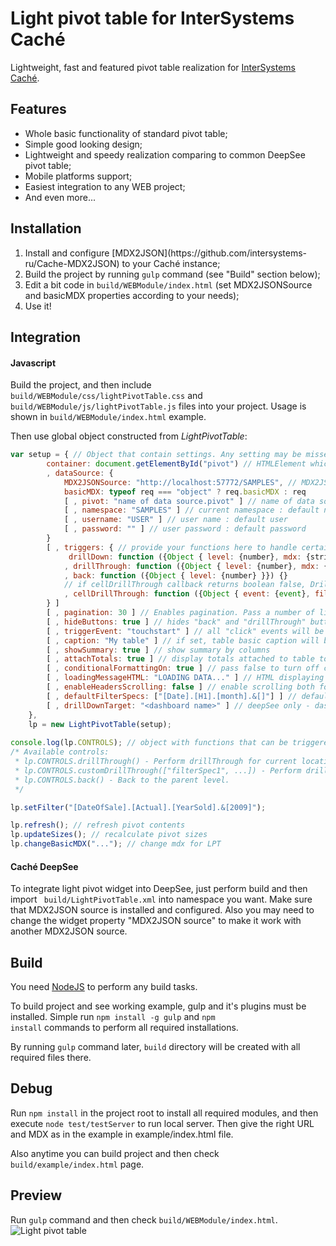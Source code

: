 Light pivot table for InterSystems Caché
====================

Lightweight, fast and featured pivot table realization for
[InterSystems Caché](http://www.intersystems.com).

## Features
<ul>
    <li>Whole basic functionality of standard pivot table;</li>
    <li>Simple good looking design;</li>
    <li>Lightweight and speedy realization comparing to common DeepSee pivot table;</li>
    <li>Mobile platforms support;</li>
    <li>Easiest integration to any WEB project;</li>
    <li>And even more...</li>
</ul>

## Installation

<ol>
    <li>Install and configure [MDX2JSON](https://github.com/intersystems-ru/Cache-MDX2JSON) to
        your Caché instance;</li>
    <li>Build the project by running <code>gulp</code> command (see "Build" section below);</li>
    <li>Edit a bit code in <code>build/WEBModule/index.html</code> (set MDX2JSONSource and basicMDX
    properties according to your needs);</li>
    <li>Use it!</li>
</ol>

## Integration

#### Javascript

Build the project, and then include <code>build/WEBModule/css/lightPivotTable.css</code> and
<code>build/WEBModule/js/lightPivotTable.js</code> files into your project. Usage is shown in
<code>build/WEBModule/index.html</code> example.

Then use global object constructed from <i>LightPivotTable</i>:
```js
var setup = { // Object that contain settings. Any setting may be missed.
        container: document.getElementById("pivot") // HTMLElement which will contain table.
        , dataSource: {
            MDX2JSONSource: "http://localhost:57772/SAMPLES", // MDX2JSON server address
            basicMDX: typeof req === "object" ? req.basicMDX : req
            [ , pivot: "name of data source.pivot" ] // name of data source to apply pivot rules
            [ , namespace: "SAMPLES" ] // current namespace : default namespace
            [ , username: "USER" ] // user name : default user
            [ , password: "" ] // user password : default password
        }
        [ , triggers: { // provide your functions here to handle certain events
             drillDown: function ({Object { level: {number}, mdx: {string} }}) {}
            , drillThrough: function ({Object { level: {number}, mdx: {string} }}) {}
            , back: function ({Object { level: {number} }}) {}
            // if cellDrillThrough callback returns boolean false, DrillThrough won't be performed.
            , cellDrillThrough: function ({Object { event: {event}, filters: {string[]}, cellData: {object} }}) {}
        } ]
        [ , pagination: 30 ] // Enables pagination. Pass a number of lines to show by page.
        [ , hideButtons: true ] // hides "back" and "drillThrough" buttons
        [ , triggerEvent: "touchstart" ] // all "click" events will be replaced by this event
        [ , caption: "My table" ] // if set, table basic caption will be replaced by this text
        [ , showSummary: true ] // show summary by columns
        [ , attachTotals: true ] // display totals attached to table top header
        [ , conditionalFormattingOn: true ] // pass false to turn off conditional formatting
        [ , loadingMessageHTML: "LOADING DATA..." ] // HTML displaying during data load
        [ , enableHeadersScrolling: false ] // enable scrolling both for table and headers. Useful for mobile devices.
        [ , defaultFilterSpecs: ["[Date].[H1].[month].&[]"] ] // default filters array
        [ , drillDownTarget: "<dashboard name>" ] // deepSee only - dashboard to open
    },
    lp = new LightPivotTable(setup);
    
console.log(lp.CONTROLS); // object with functions that can be triggered to control pivot table:
/* Available controls:
 * lp.CONTROLS.drillThrough() - Perform drillThrough for current location.
 * lp.CONTROLS.customDrillThrough(["filterSpec1", ...]) - Perform drillThrough with filters.
 * lp.CONTROLS.back() - Back to the parent level.
 */

lp.setFilter("[DateOfSale].[Actual].[YearSold].&[2009]");

lp.refresh(); // refresh pivot contents
lp.updateSizes(); // recalculate pivot sizes
lp.changeBasicMDX("..."); // change mdx for LPT
```

#### Caché DeepSee

To integrate light pivot widget into DeepSee, just perform build and then import <code>
build/LightPivotTable.xml</code> into namespace you want. Make sure that MDX2JSON source is
installed and configured. Also you may need to change the widget property "MDX2JSON source" to make
it work with another MDX2JSON source.

## Build

You need [NodeJS](http://nodejs.org/) to perform any build tasks.

To build project and see working example, gulp and it's plugins must be installed. Simple run 
<code>npm install -g gulp</code> and <code>npm install</code> commands to perform all required
installations.

By running <code>gulp</code> command later, <code>build</code> directory will be created with all
required files there.

## Debug

Run <code>npm install</code> in the project root to
install all required modules, and then execute <code>node test/testServer</code> to run local
server. Then give the right URL and MDX as in the example in example/index.html file.

Also anytime you can build project and then check <code>build/example/index.html</code> page. 

## Preview

Run <code>gulp</code> command and then check <code>build/WEBModule/index.html</code>.
![Light pivot table](https://cloud.githubusercontent.com/assets/4989256/5821832/b73c880c-a0d7-11e4-8458-832329b1c48a.png)
